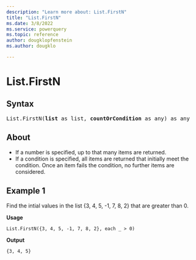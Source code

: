 ```yaml
---
description: "Learn more about: List.FirstN"
title: "List.FirstN"
ms.date: 3/8/2022
ms.service: powerquery
ms.topic: reference
author: dougklopfenstein
ms.author: dougklo

---
```

# List.FirstN

## Syntax

<pre>
List.FirstN(<b>list</b> as list, <b>countOrCondition</b> as any) as any
</pre>
  
## About

* If a number is specified, up to that many items are returned.
* If a condition is specified, all items are returned that initially meet the condition. Once an item fails the condition, no further items are considered.

## Example 1

Find the intial values in the list {3, 4, 5, -1, 7, 8, 2} that are greater than 0.

**Usage**

```powerquery-m
List.FirstN({3, 4, 5, -1, 7, 8, 2}, each _ > 0)
```

**Output**

`{3, 4, 5}`
